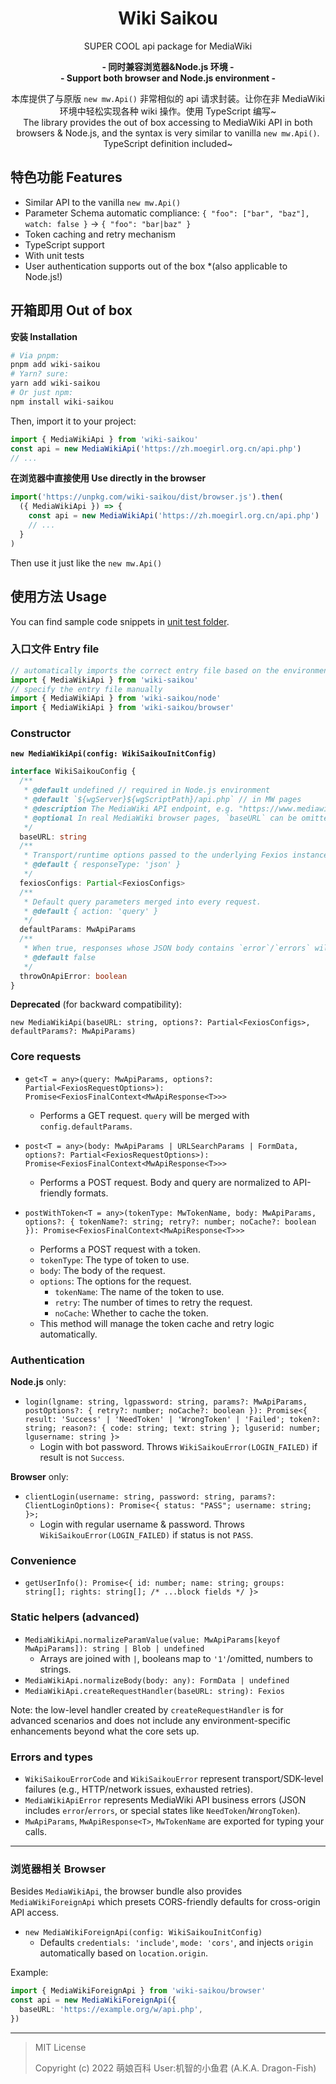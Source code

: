 <div align="center">

# Wiki Saikou

SUPER COOL api package for MediaWiki

**- 同时兼容浏览器&Node.js 环境 -**<br>
**- Support both browser and Node.js environment -**

本库提供了与原版 `new mw.Api()` 非常相似的 api 请求封装。让你在非 MediaWiki 环境中轻松实现各种 wiki 操作。使用 TypeScript 编写~<br>
The library provides the out of box accessing to MediaWiki API in both browsers & Node.js, and the syntax is very similar to vanilla `new mw.Api()`. TypeScript definition included~

</div>

## 特色功能 Features

- Similar API to the vanilla `new mw.Api()`
- Parameter Schema automatic compliance: `{ "foo": ["bar", "baz"], watch: false }` → `{ "foo": "bar|baz" }`
- Token caching and retry mechanism
- TypeScript support
- With unit tests
- User authentication supports out of the box \*(also applicable to Node.js!)

## 开箱即用 Out of box

**安装 Installation**

```sh
# Via pnpm:
pnpm add wiki-saikou
# Yarn? sure:
yarn add wiki-saikou
# Or just npm:
npm install wiki-saikou
```

Then, import it to your project:

```ts
import { MediaWikiApi } from 'wiki-saikou'
const api = new MediaWikiApi('https://zh.moegirl.org.cn/api.php')
// ...
```

**在浏览器中直接使用 Use directly in the browser**

```js
import('https://unpkg.com/wiki-saikou/dist/browser.js').then(
  ({ MediaWikiApi }) => {
    const api = new MediaWikiApi('https://zh.moegirl.org.cn/api.php')
    // ...
  }
)
```

Then use it just like the `new mw.Api()`

## 使用方法 Usage

You can find sample code snippets in [unit test folder](test/).

### 入口文件 Entry file

```ts
// automatically imports the correct entry file based on the environment
import { MediaWikiApi } from 'wiki-saikou'
// specify the entry file manually
import { MediaWikiApi } from 'wiki-saikou/node'
import { MediaWikiApi } from 'wiki-saikou/browser'
```

### Constructor

**`new MediaWikiApi(config: WikiSaikouInitConfig)`**

```ts
interface WikiSaikouConfig {
  /**
   * @default undefined // required in Node.js environment
   * @default `${wgServer}${wgScriptPath}/api.php` // in MW pages
   * @description The MediaWiki API endpoint, e.g. "https://www.mediawiki.org/w/api.php"
   * @optional In real MediaWiki browser pages, `baseURL` can be omitted and will be inferred automatically based on `window.mw`
   */
  baseURL: string
  /**
   * Transport/runtime options passed to the underlying Fexios instance (headers, fetch, credentials, etc.).
   * @default { responseType: 'json' }
   */
  fexiosConfigs: Partial<FexiosConfigs>
  /**
   * Default query parameters merged into every request.
   * @default { action: 'query' }
   */
  defaultParams: MwApiParams
  /**
   * When true, responses whose JSON body contains `error`/`errors` will throw `MediaWikiApiError` even if HTTP status is 2xx.
   * @default false
   */
  throwOnApiError: boolean
}
```

**Deprecated** (for backward compatibility):

`new MediaWikiApi(baseURL: string, options?: Partial<FexiosConfigs>, defaultParams?: MwApiParams)`

### Core requests

- `get<T = any>(query: MwApiParams, options?: Partial<FexiosRequestOptions>): Promise<FexiosFinalContext<MwApiResponse<T>>>`

  - Performs a GET request. `query` will be merged with `config.defaultParams`.

- `post<T = any>(body: MwApiParams | URLSearchParams | FormData, options?: Partial<FexiosRequestOptions>): Promise<FexiosFinalContext<MwApiResponse<T>>>`
  - Performs a POST request. Body and query are normalized to API-friendly formats.
- `postWithToken<T = any>(tokenType: MwTokenName, body: MwApiParams, options?: { tokenName?: string; retry?: number; noCache?: boolean }): Promise<FexiosFinalContext<MwApiResponse<T>>>`
  - Performs a POST request with a token.
  - `tokenType`: The type of token to use.
  - `body`: The body of the request.
  - `options`: The options for the request.
    - `tokenName`: The name of the token to use.
    - `retry`: The number of times to retry the request.
    - `noCache`: Whether to cache the token.
  - This method will manage the token cache and retry logic automatically.

### Authentication

**Node.js** only:

- `login(lgname: string, lgpassword: string, params?: MwApiParams, postOptions?: { retry?: number; noCache?: boolean }): Promise<{ result: 'Success' | 'NeedToken' | 'WrongToken' | 'Failed'; token?: string; reason?: { code: string; text: string }; lguserid: number; lgusername: string }>`
  - Login with bot password. Throws `WikiSaikouError(LOGIN_FAILED)` if result is not `Success`.

**Browser** only:

- `clientLogin(username: string, password: string, params?: ClientLoginOptions): Promise<{ status: "PASS"; username: string; }>;`
  - Login with regular username & password. Throws `WikiSaikouError(LOGIN_FAILED)` if status is not `PASS`.

### Convenience

- `getUserInfo(): Promise<{ id: number; name: string; groups: string[]; rights: string[]; /* ...block fields */ }>`

### Static helpers (advanced)

- `MediaWikiApi.normalizeParamValue(value: MwApiParams[keyof MwApiParams]): string | Blob | undefined`
  - Arrays are joined with `|`, booleans map to `'1'`/omitted, numbers to strings.
- `MediaWikiApi.normalizeBody(body: any): FormData | undefined`
- `MediaWikiApi.createRequestHandler(baseURL: string): Fexios`

Note: the low-level handler created by `createRequestHandler` is for advanced scenarios and does not include any environment-specific enhancements beyond what the core sets up.

### Errors and types

- `WikiSaikouErrorCode` and `WikiSaikouError` represent transport/SDK-level failures (e.g., HTTP/network issues, exhausted retries).
- `MediaWikiApiError` represents MediaWiki API business errors (JSON includes `error`/`errors`, or special states like `NeedToken`/`WrongToken`).
- `MwApiParams`, `MwApiResponse<T>`, `MwTokenName` are exported for typing your calls.

---

### 浏览器相关 Browser

Besides `MediaWikiApi`, the browser bundle also provides `MediaWikiForeignApi` which presets CORS-friendly defaults for cross-origin API access.

- `new MediaWikiForeignApi(config: WikiSaikouInitConfig)`
  - Defaults `credentials: 'include'`, `mode: 'cors'`, and injects `origin` automatically based on `location.origin`.

Example:

```ts
import { MediaWikiForeignApi } from 'wiki-saikou/browser'
const api = new MediaWikiForeignApi({
  baseURL: 'https://example.org/w/api.php',
})
```

---

> MIT License
>
> Copyright (c) 2022 萌娘百科 User:机智的小鱼君 (A.K.A. Dragon-Fish)
